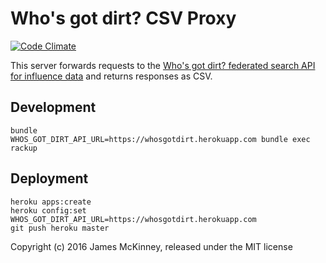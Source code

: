 # Who's got dirt? CSV Proxy

[![Code Climate](https://codeclimate.com/github/influencemapping/whos_got_dirt-proxy.png)](https://codeclimate.com/github/influencemapping/whos_got_dirt-proxy)

This server forwards requests to the [Who's got dirt? federated search API for influence data](https://github.com/influencemapping/whos_got_dirt-server/) and returns responses as CSV.

## Development

```
bundle
WHOS_GOT_DIRT_API_URL=https://whosgotdirt.herokuapp.com bundle exec rackup
```

## Deployment

```
heroku apps:create
heroku config:set WHOS_GOT_DIRT_API_URL=https://whosgotdirt.herokuapp.com
git push heroku master
```

Copyright (c) 2016 James McKinney, released under the MIT license
